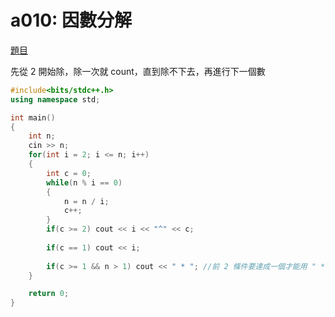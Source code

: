 # a010: 因數分解

[題目](https://zerojudge.tw/ShowProblem?problemid=a010)

先從 2 開始除，除一次就 count，直到除不下去，再進行下一個數
~~~cpp
#include<bits/stdc++.h>
using namespace std;

int main()
{
    int n;
    cin >> n;
    for(int i = 2; i <= n; i++)
    {
        int c = 0;
        while(n % i == 0)
        {
            n = n / i;
            c++;
        }
        if(c >= 2) cout << i << "^" << c;
        
        if(c == 1) cout << i;
        
        if(c >= 1 && n > 1) cout << " * "; //前 2 條件要達成一個才能用 " * " 連接下一數
    }

    return 0;
}
